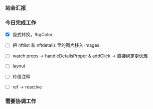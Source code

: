 ### 站会汇报



### 今日完成工作

- [x] 隐式转换，!bgColor
- [ ] 把 nftlist 和 nftdetails 里的图片移入 images
- [ ] watch props -> handleDetailsProper & addClick -> 直接绑定更优雅
- [ ] layout
- [ ] 传值注释
- [ ] ref -> reactive


### 需要协调工作